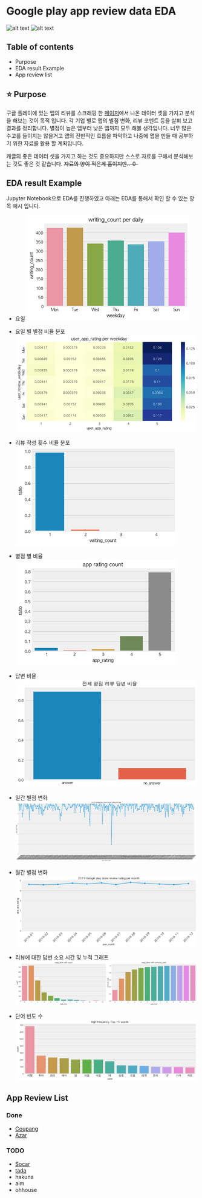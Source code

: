 Google play app review data EDA
===========
![alt text](https://img.shields.io/badge/Python-3.7-red.svg)
![alt text](https://img.shields.io/badge/App_Review-EDA-blue.svg)


## Table of contents
- Purpose
- EDA result Example
- App review list

## :star: Purpose
구글 플레이에 있는 앱의 리뷰를 스크래핑 한 [페이지](https://github.com/timetobye/google_playstore_review_scraping)에서 나온 데이터 셋을 가지고 분석을 해보는 것이 목적 입니다.
각 기업 별로 앱의 별점 변화, 리뷰 코멘트 등을 살펴 보고 결과를 정리합니다. 별점이 높은 앱부터 낮은 앱까지 모두 해볼 생각입니다. 너무 많은 수고를 들이지는 않을거고
앱의 전반적인 흐름을 파악하고 나중에 앱을 만들 때 공부하기 위한 자료롤 활용 할 계획입니다.

캐글의 좋은 데이터 셋을 가지고 하는 것도 중요하지만 스스로 자료를 구해서 분석해보는 것도 좋은 것 같습니다. ~~자료의 양이 적은게 흠이지만..-0-~~ 

## EDA result Example
Jupyter Notebook으로 EDA를 진행하였고 아래는 EDA를 통해서 확인 할 수 있는 항목 예시 입니다. 

- 요일
![alt text](sample_image/daily.png)

- 요일 별 별점 비율 분포
![alt text](sample_image/heatmap_daily_rating.png)

- 리뷰 작성 횟수 비율 분포
![alt text](sample_image/ratio_of_comment_counting.png)

- 별점 별 비율
![alt text](sample_image/app_rating.png)

- 답변 비율
![alt text](sample_image/answer_ratio.png)

- 일간 별점 변화
![alt text](sample_image/daily_rating_graph.png)

- 월간 별점 변화
![alt text](sample_image/monthly_daily_rating.png)

- 리뷰에 대한 답변 소요 시간 및 누적 그래프
![alt text](sample_image/answer_1.png)

- 단어 빈도 수
![alt text](sample_image/word_frequency.png)


## App Review List

### Done
- [Coupang](https://nbviewer.jupyter.org/github/timetobye/playstore_app_review_data/blob/master/EDA_result/coupang_20191229/%5Bcoupang%5Dgoogle_play_store_review_EDA.ipynb)
- [Azar](https://nbviewer.jupyter.org/github/timetobye/playstore_app_review_data/blob/master/EDA_result/Azar_20191229/%5BAzar%5Dgoogle_play_store_review_EDA_20191229.ipynb)


### TODO
- [Socar]()
- [tada]()
- hakuna
- aim
- ohhouse
